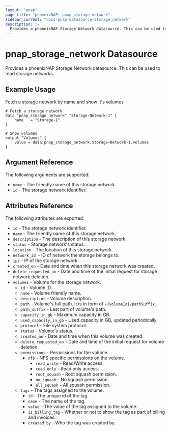 ```yaml
---
layout: "pnap"
page_title: "phoenixNAP: pnap_storage_network"
sidebar_current: "docs-pnap-datasource-storage_network"
description: |-
  Provides a phoenixNAP Storage Network datasource. This can be used to read storage networks.
---
```


# pnap_storage_network Datasource

Provides a phoenixNAP Storage Network datasource. This can be used to read storage networks.



## Example Usage

Fetch a storage network by name and show it's volumes

```hcl
# Fetch a storage network
data "pnap_storage_network" "Storage-Network-1" {
    name   = "Storage-1"
}

# Show volumes
output "Volumes" {
    value = data.pnap_storage_network.Storage-Network-1.volumes
}
```

## Argument Reference

The following arguments are supported:

* `name` - The friendly name of this storage network.
* `id` - The storage network identifier.

## Attributes Reference

The following attributes are exported:

* `id` - The storage network identifier.
* `name` - The friendly name of this storage network.
* `description` - The description of this storage network.
* `status` - Storage network's status.
* `location` - The location of this storage network.
* `network_id `- ID of network the storage belongs to.
* `ips` - IP of the storage network
* `created_on` - Date and time when this storage network was created.
* `delete_requested_on` - Date and time of the initial request for storage network deletion.
* `volumes` - Volume for the storage network.
    * `id` - Volume ID.
    * `name` - Volume friendly name.
    * `description` - Volume description.
    * `path` - Volume's full path. It is in form of `/{volumeId}/pathSuffix`.
    * `path_suffix` - Last part of volume's path.
    * `capacity_in_gb` - Maximum capacity in GB.
    * `used_capacity_in_gb` - Used capacity in GB, updated periodically.
    * `protocol` - File system protocol.
    * `status` - Volume's status.
    * `created_on` - Date and time when this volume was created.
    * `delete_requested_on` - Date and time of the initial request for volume deletion.
    * `permissions` - Permissions for the volume.
        * `nfs` - NFS specific permissions on the volume.
            * `read_write` - Read/Write access.
            * `read_only` - Read only access.
            * `root_squash` - Root squash permission.
            * `no_squash` - No squash permission.
            * `all_squash` - All squash permission.
    * `tags` - The tags assigned to the volume.
        * `id` - The unique id of the tag.
        * `name` - The name of the tag.
        * `value` - The value of the tag assigned to the volume.
        * `is_billing_tag` - Whether or not to show the tag as part of billing and invoices.
        * `created_by` - Who the tag was created by.